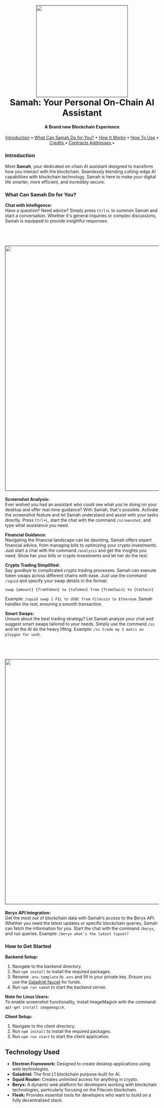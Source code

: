 
<h1 align="center">
  <br>
  <a href=""><img src="https://gateway.pinata.cloud/ipfs/bafybeigrs4ear2dbvkzwjsewpz6awkqzunkqkpyokc7w445jqz2kqlro54" width="300"></a>
  <br>
  Samah: Your Personal On-Chain AI Assistant 
  <br>
</h1>

<h4 align="center">A Brand new Blockchain Experience</h4>


<p align="center">
  <a href="#Introduction">Introduction</a> •
  <a href="#what-can-samah-do-for-you">What Can Samah Do for You?</a> •
  <a href="#how-it-works">How It Works</a> •
  <a href="#how-to-use">How To Use</a> •
  <a href="#credits ">Credits </a> •
  <a href="#contracts-addresses ">Contracts Addresses </a> •
</p>

### Introduction

Meet **Samah**, your dedicated on-chain AI assistant designed to transform how you interact with the blockchain. Seamlessly blending cutting-edge AI capabilities with blockchain technology, Samah is here to make your digital life smarter, more efficient, and incredibly secure.

### What Can Samah Do for You?

**Chat with Intelligence:**  
Have a question? Need advice? Simply press `Ctrl+L` to summon Samah and start a conversation. Whether it's general inquiries or complex discussions, Samah is equipped to provide insightful responses.


<h1 align="center">
  <br>
  <a href=""><img src="https://gateway.pinata.cloud/ipfs/bafybeicxnsjkth5ru4vg57vztgnifs2q6yrgj5ky5f66dgw6ihslrzsgki" width="800"></a>

</h1>

**Screenshot Analysis:**  
Ever wished you had an assistant who could see what you're doing on your desktop and offer real-time guidance? With Samah, that's possible. Activate the screenshot feature and let Samah understand and assist with your tasks directly. Press `Ctrl+L`, start the chat with the command `/screenshot`, and type what assistance you need.

**Financial Guidance:**  
Navigating the financial landscape can be daunting. Samah offers expert financial advice, from managing bills to optimizing your crypto investments. Just start a chat with the command `/analysis` and get the insights you need. Show her your bills or crypto investments and let her do the rest.

**Crypto Trading Simplified:**  
Say goodbye to complicated crypto trading processes. Samah can execute token swaps across different chains with ease. Just use the command `/squid` and specify your swap details in the format:
```
swap {amount} {fromToken} to {toToken} from {fromChain} to {toChain}
```
Example: `/squid swap 1 FIL to USDC from Filecoin to Ethereum`. Samah handles the rest, ensuring a smooth transaction.

**Smart Swaps:**  
Unsure about the best trading strategy? Let Samah analyze your chat and suggest smart swaps tailored to your needs. Simply use the command `/ss` and let the AI do the heavy lifting. Example: `/ss trade my 1 matci on ploygon for usdt`.

<h1 align="center">
  <br>
  <a href=""><img src="https://gateway.pinata.cloud/ipfs/bafybeifce5tu5c6ojfepp4aqlinac4fb4v6oabek55xn2c4mxytp2yex5y" width="800"></a>

</h1>


**Beryx API Integration:**  
Get the most out of blockchain data with Samah’s access to the Beryx API. Whether you need the latest updates or specific blockchain queries, Samah can fetch the information for you. Start the chat with the command `/beryx`, and run queries. Example: `/beryx what's the latest tipset?`


### How to Get Started

**Backend Setup:**
1. Navigate to the backend directory.
2. Run `npm install` to install the required packages.
3. Rename `.env.template` to `.env` and fill in your private key. Ensure you use the [Galadriel faucet](https://docs.galadriel.com/faucet) for funds.
4. Run `npm run samah` to start the backend server.

**Note for Linux Users:**  
To enable screenshot functionality, install ImageMagick with the command: `apt-get install imagemagick`.


**Client Setup:**
1. Navigate to the client directory.
2. Run `npm install` to install the required packages.
3. Run `npm run start` to start the client application.


## Technology Used
- **Electron Framework:** Designed to create desktop applications using web technologies.
- **Galadriel:** The first L1 blockchain purpose-built for AI.
- **Squid Router:** Creates unlimited access for anything in crypto.
- **Beryx:** A dynamic web platform for developers working with blockchain technologies, particularly focusing on the Filecoin blockchain.
- **Fleek:** Provides essential tools for developers who want to build on a fully decentralized stack.
